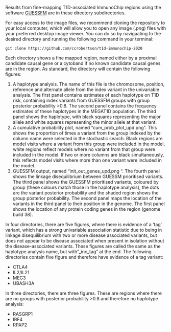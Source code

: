 Results from fine-mapping T1D-associated ImmunoChip regions using the software [GUESSFM](https://github.com/chr1swallace/GUESSFM) are in these directory subdirectories.

For easy access to the image files, we recommend cloning the repository to your local computer, which will allow you to open any image (.png) files with your preferred desktop image viewer.
You can do so by navigaating to the desired directory and running the following command in your terminal:
```
git clone https://github.com/ccrobertson/t1d-immunochip-2020
```

Each directory shows a fine mapped region, named either by a proximal candidate causal gene or a cytoband if no known candidate causal genes are in the region.
As standard, the directory will contain the following figures:
1)	A haplotype analysis. The name of this file is the chromosome, position, reference and alternate allele from the index variant in the univariable analysis. The first panel contains estimates of each haplotype on T1D risk, containing index variants from GUESSFM groups with group posterior probability >0.8. The second panel contains the frequency estimates of these haplotypes in the MEGAT1D population. The third panel shows the haplotype, with black squares representing the major allele and white squares representing the minor allele at that variant. 
2)	A cumulative probability plot, named “cum_prob_plot_upd.png”. This shows the proportion of times a variant from the group indexed by the column name were selected in the stochastic search. Black regions are model visits where a variant from this group were included in the model, white regions reflect models where no variant from that group were included in the model. If two or more columns are black simultaneously, this reflects model visits where more than one variant were included in the model.
3)	GUESSFM output, named “init_out_genes_upd.png “. The fourth panel shows the linkage disequilibrium between GUESSM prioritised variants. The third panel shows the GUESSFM prioritised variants, coloured by group (these colours match those in the haplotype analysis), the dots are the variant posterior probability and the shaded region shows the group posterior probability. The second panel maps the location of the variants in the third panel to their position in the genome. The first panel shows the location of any protein coding genes in the region (genome build 38).

In four directories, there are five figures, where there is evidence of a ‘tag’ variant, which has a strong univariable association statistic due to being in linkage disequilibrium with two or more disease associated variants, but does not appear to be disease associated when present in isolation without the disease-associated variants. These figures are called the same as the haplotype analysis name, but with”_inc_tag” at the end. The following directories contain five figure and therefore have evidence of a tag variant:

- CTLA4
- IL2/IL21
- MEG3
- UBASH3A

In three directories, there are three figures. These are regions where there are no groups with posterior probability >0.8 and therefore no haplotype analysis:

- RASGRP1
- IRF4
- RPAP2


